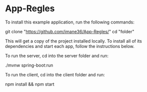 # App-Regles
To install this example application, run the following commands:

git clone "https://github.com/imane36/App-Regles/"
 cd "folder"

This will get a copy of the project installed locally. To install all of its dependencies and start each app, follow the instructions below.

To run the server, cd into the server folder and run:

./mvnw spring-boot:run

To run the client, cd into the client folder and run:

npm install && npm start
